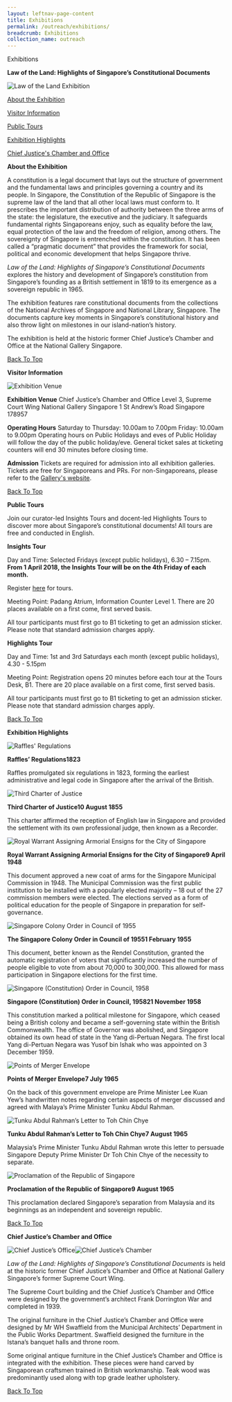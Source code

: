 ```yaml
---
layout: leftnav-page-content
title: Exhibitions
permalink: /outreach/exhibitions/
breadcrumb: Exhibitions
collection_name: outreach
---
```


Exhibitions

 

**Law of the Land: Highlights of Singapore’s Constitutional Documents**

 



 



![Law of the Land Exhibition](http://www.nas.gov.sg/portals/1/images/Modified/v2%20(REVISED%20-%20No%20Free%20Admission)%20MSD227_NSD_POSTER_C3_R11_A3_for_print636517741496443568-resize540x763.jpg?ver=2018-01-17-163101-727)







[About the Exhibition](http://www.nas.gov.sg/Outreach/Exhibitions#about)

[Visitor Information](http://www.nas.gov.sg/Outreach/Exhibitions#visitor)

[Public Tours](http://www.nas.gov.sg/Outreach/Exhibitions#tours)

[Exhibition Highlights](http://www.nas.gov.sg/Outreach/Exhibitions#highlights)

[Chief Justice's Chamber and Office](http://www.nas.gov.sg/Outreach/Exhibitions#cj)

 

 

**About the Exhibition**

 

A constitution is a legal document that lays out the structure of government and the fundamental laws and principles governing a country and its people. In Singapore, the Constitution of the Republic of Singapore is the supreme law of the land that all other local laws must conform to. It prescribes the important distribution of authority between the three arms of the state: the legislature, the executive and the judiciary. It safeguards fundamental rights Singaporeans enjoy, such as equality before the law, equal protection of the law and the freedom of religion, among others. The sovereignty of Singapore is entrenched within the constitution. It has been called a “pragmatic document” that provides the framework for social, political and economic development that helps Singapore thrive.  

 

*Law of the Land: Highlights of Singapore’s Constitutional Documents* explores the history and development of Singapore’s constitution from Singapore’s founding as a British settlement in 1819 to its emergence as a sovereign republic in 1965.

 

The exhibition features rare constitutional documents from the collections of the National Archives of Singapore and National Library, Singapore. The documents capture key moments in Singapore’s constitutional history and also throw light on milestones in our island-nation’s history. 

 

The exhibition is held at the historic former Chief Justice’s Chamber and Office at the National Gallery Singapore.

 

[Back To Top](http://www.nas.gov.sg/Outreach/Exhibitions#top)

 

 

**Visitor Information**

 

![Exhibition Venue](http://www.nas.gov.sg/portals/1/Map%20%28LR%29.jpg)

 

**Exhibition Venue**
Chief Justice’s Chamber and Office
Level 3, Supreme Court Wing
National Gallery Singapore
1 St Andrew’s Road
Singapore 178957

 

**Operating Hours**
Saturday to Thursday: 10.00am to 7.00pm
Friday: 10.00am to 9.00pm 
Operating hours on Public Holidays and eves of Public Holiday will follow the day of the public holiday/eve. General ticket sales at ticketing counters will end 30 minutes before closing time. 

 

**Admission**
Tickets are required for admission into all exhibition galleries. Tickets are free for Singaporeans and PRs. For non-Singaporeans, please refer to the [Gallery's website](https://www.nationalgallery.sg/visit/admissions).

 

[Back To Top](http://www.nas.gov.sg/Outreach/Exhibitions#top)

 

 

**Public Tours**

 

Join our curator-led Insights Tours and docent-led Highlights Tours to discover more about Singapore’s constitutional documents! All tours are free and conducted in English.

 

**Insights Tour**

Day and Time: Selected Fridays (except public holidays), 6.30 – 7.15pm. **From 1 April 2018, the Insights Tour will be on the 4th Friday of each month.**

Register [here](http://www.nlb.gov.sg/golibrary2/c/30307529/) for tours.

Meeting Point: Padang Atrium, Information Counter Level 1. There are 20 places available on a first come, first served basis.

All tour participants must first go to B1 ticketing to get an admission sticker. Please note that standard admission charges apply. 

 

**Highlights Tour**

Day and Time: 1st and 3rd Saturdays each month (except public holidays), 4.30 - 5.15pm

Meeting Point: Registration opens 20 minutes before each tour at the Tours Desk, B1. There are 20 place available on a first come, first served basis.

All tour participants must first go to B1 ticketing to get an admission sticker. Please note that standard admission charges apply.



[Back To Top](http://www.nas.gov.sg/Outreach/Exhibitions#top)

 

 

**Exhibition Highlights**

 

![Raffles' Regulations](http://www.nas.gov.sg/portals/1/Raffles-Regulations%20%28LR%29.jpg)

**Raffles’ Regulations1823**

Raffles promulgated six regulations in 1823, forming the earliest administrative and legal code in Singapore after the arrival of the British. 

 


![Third Charter of Justice](http://www.nas.gov.sg/portals/1/Third%20Charter%20%28LR%29.jpg)

**Third Charter of Justice10 August 1855**

This charter affirmed the reception of English law in Singapore and provided the settlement with its own professional judge, then known as a Recorder.

 

![Royal Warrant Assigning Armorial Ensigns for the City of Singapore](http://www.nas.gov.sg/portals/1/Royal%20Warrant%20%28LR%29.jpg)

**Royal Warrant Assigning Armorial Ensigns for the City of Singapore9 April 1948**

This document approved a new coat of arms for the Singapore Municipal Commission in 1948. The Municipal Commission was the first public institution to be installed with a popularly elected majority – 18 out of the 27 commission members were elected. The elections served as a form of political education for the people of Singapore in preparation for self-governance. 

 

![Singapore Colony Order in Council of 1955](http://www.nas.gov.sg/portals/1/Singapore%20Colony%20Order%20in%20Council%20of%201955%20%28LR%29_1.jpg)

**The Singapore Colony Order in Council of 19551 February 1955**

This document, better known as the Rendel Constitution, granted the automatic registration of voters that significantly increased the number of people eligible to vote from about 70,000 to 300,000. This allowed for mass participation in Singapore elections for the first time.

 

![Singapore (Constitution) Order in Council, 1958](http://www.nas.gov.sg/portals/1/Singapore%20Constitution%201958%20%28LR%29.jpg)

**Singapore (Constitution) Order in Council, 195821 November 1958**

This constitution marked a political milestone for Singapore, which ceased being a British colony and became a self-governing state within the British Commonwealth. The office of Governor was abolished, and Singapore obtained its own head of state in the Yang di-Pertuan Negara. The first local Yang di-Pertuan Negara was Yusof bin Ishak who was appointed on 3 December 1959.

 

![Points of Merger Envelope](http://www.nas.gov.sg/portals/1/Points%20of%20Merger%20Envelope%20%28LR%29.jpg)

**Points of Merger Envelope7 July 1965**

On the back of this government envelope are Prime Minister Lee Kuan Yew’s handwritten notes regarding certain aspects of merger discussed and agreed with Malaya’s Prime Minister Tunku Abdul Rahman.

 

![Tunku Abdul Rahman’s Letter to Toh Chin Chye](http://www.nas.gov.sg/portals/1/Tunku%27s%20letter%20%28LR%29.jpg)

**Tunku Abdul Rahman’s Letter to Toh Chin Chye7 August 1965**

Malaysia’s Prime Minister Tunku Abdul Rahman wrote this letter to persuade Singapore Deputy Prime Minister Dr Toh Chin Chye of the necessity to separate.

 

![Proclamation of the Republic of Singapore](http://www.nas.gov.sg/portals/1/Proclamation%20of%20Singapore%20%28LR%29_1.jpg)

**Proclamation of the Republic of Singapore9 August 1965**

This proclamation declared Singapore’s separation from Malaysia and its beginnings as an independent and sovereign republic. 

 

[Back To Top](http://www.nas.gov.sg/Outreach/Exhibitions#top)

 

 

**Chief Justice’s Chamber and Office**

 

![Chief Justice’s Office](http://www.nas.gov.sg/portals/1/CJ%27s_Office%20%28LR%29.jpg)![Chief Justice’s Chamber](http://www.nas.gov.sg/portals/1/CJ%27s_Chamber%20%28LR%29.jpg)

 

*Law of the Land: Highlights of Singapore’s Constitutional Documents* is held at the historic former Chief Justice’s Chamber and Office at National Gallery Singapore’s former Supreme Court Wing.

 

The Supreme Court building and the Chief Justice’s Chamber and Office were designed by the government’s architect Frank Dorrington War and completed in 1939.

 

The original furniture in the Chief Justice’s Chamber and Office were designed by Mr WH Swaffield from the Municipal Architects’ Department in the Public Works Department. Swaffield designed the furniture in the Istana’s banquet halls and throne room.

 

Some original antique furniture in the Chief Justice’s Chamber and Office is integrated with the exhibition. These pieces were hand carved by Singaporean craftsmen trained in British workmanship. Teak wood was predominantly used along with top grade leather upholstery.

 

[Back To Top](http://www.nas.gov.sg/Outreach/Exhibitions#top)